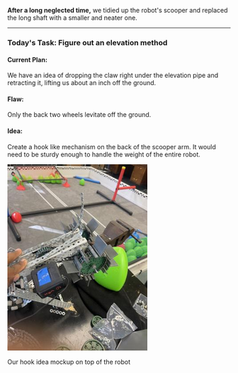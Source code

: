 ﻿
**After a long neglected time,** we tidied up the robot's scooper and replaced the long shaft with a smaller and neater one.
- ----
### Today's Task: Figure out an elevation method

#### Current Plan: 
We have an idea of dropping the claw right under the elevation pipe and retracting it, lifting us about an inch off the ground.

#### Flaw:
Only the back two wheels levitate off the ground.


#### Idea:
Create a hook like mechanism on the back of the scooper arm. It would need to be sturdy enough to handle the weight of the entire robot.


![](mockuphook.jpeg)



Our hook idea mockup on top of the robot
